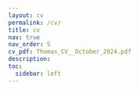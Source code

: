 ```yaml
---
layout: cv
permalink: /cv/
title: cv
nav: true
nav_order: 5
cv_pdf: Thomas_CV__October_2024.pdf
description:
toc:
  sidebar: left
---
```

